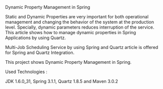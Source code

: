Dynamic Property Management in Spring

Static and Dynamic Properties are very important for both operational management and changing the behavior of the system at the production level. Specially, dynamic parameters reduces interruption of the service. This article shows how to manage dynamic properties in Spring Applications by using Quartz.

Multi-Job Scheduling Service by using Spring and Quartz article is offered for Spring and Quartz Integration.

This project shows Dynamic Property Management in Spring.

Used Technologies :

JDK 1.6.0_31, Spring 3.1.1, Quartz 1.8.5 and Maven 3.0.2